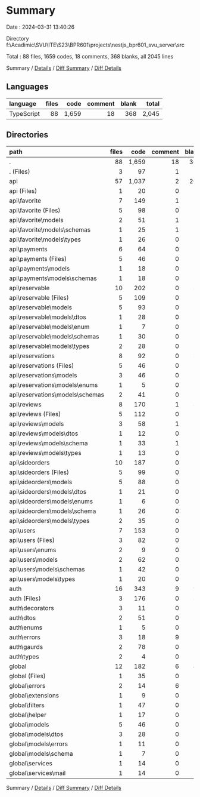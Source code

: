 # Summary

Date : 2024-03-31 13:40:26

Directory f:\\Acadimic\\SVU\\ITE\\S23\\BPR601\\projects\\nestjs_bpr601_svu_server\\src

Total : 88 files,  1659 codes, 18 comments, 368 blanks, all 2045 lines

Summary / [Details](details.md) / [Diff Summary](diff.md) / [Diff Details](diff-details.md)

## Languages
| language | files | code | comment | blank | total |
| :--- | ---: | ---: | ---: | ---: | ---: |
| TypeScript | 88 | 1,659 | 18 | 368 | 2,045 |

## Directories
| path | files | code | comment | blank | total |
| :--- | ---: | ---: | ---: | ---: | ---: |
| . | 88 | 1,659 | 18 | 368 | 2,045 |
| . (Files) | 3 | 97 | 1 | 27 | 125 |
| api | 57 | 1,037 | 2 | 208 | 1,247 |
| api (Files) | 1 | 20 | 0 | 5 | 25 |
| api\\favorite | 7 | 149 | 1 | 27 | 177 |
| api\\favorite (Files) | 5 | 98 | 0 | 18 | 116 |
| api\\favorite\\models | 2 | 51 | 1 | 9 | 61 |
| api\\favorite\\models\\schemas | 1 | 25 | 1 | 7 | 33 |
| api\\favorite\\models\\types | 1 | 26 | 0 | 2 | 28 |
| api\\payments | 6 | 64 | 0 | 24 | 88 |
| api\\payments (Files) | 5 | 46 | 0 | 16 | 62 |
| api\\payments\\models | 1 | 18 | 0 | 8 | 26 |
| api\\payments\\models\\schemas | 1 | 18 | 0 | 8 | 26 |
| api\\reservable | 10 | 202 | 0 | 32 | 234 |
| api\\reservable (Files) | 5 | 109 | 0 | 22 | 131 |
| api\\reservable\\models | 5 | 93 | 0 | 10 | 103 |
| api\\reservable\\models\\dtos | 1 | 28 | 0 | 3 | 31 |
| api\\reservable\\models\\enum | 1 | 7 | 0 | 1 | 8 |
| api\\reservable\\models\\schemas | 1 | 30 | 0 | 4 | 34 |
| api\\reservable\\models\\types | 2 | 28 | 0 | 2 | 30 |
| api\\reservations | 8 | 92 | 0 | 30 | 122 |
| api\\reservations (Files) | 5 | 46 | 0 | 17 | 63 |
| api\\reservations\\models | 3 | 46 | 0 | 13 | 59 |
| api\\reservations\\models\\enums | 1 | 5 | 0 | 0 | 5 |
| api\\reservations\\models\\schemas | 2 | 41 | 0 | 13 | 54 |
| api\\reviews | 8 | 170 | 1 | 34 | 205 |
| api\\reviews (Files) | 5 | 112 | 0 | 19 | 131 |
| api\\reviews\\models | 3 | 58 | 1 | 15 | 74 |
| api\\reviews\\models\\dtos | 1 | 12 | 0 | 4 | 16 |
| api\\reviews\\models\\schema | 1 | 33 | 1 | 10 | 44 |
| api\\reviews\\models\\types | 1 | 13 | 0 | 1 | 14 |
| api\\sideorders | 10 | 187 | 0 | 29 | 216 |
| api\\sideorders (Files) | 5 | 99 | 0 | 20 | 119 |
| api\\sideorders\\models | 5 | 88 | 0 | 9 | 97 |
| api\\sideorders\\models\\dtos | 1 | 21 | 0 | 2 | 23 |
| api\\sideorders\\models\\enums | 1 | 6 | 0 | 0 | 6 |
| api\\sideorders\\models\\schema | 1 | 26 | 0 | 5 | 31 |
| api\\sideorders\\models\\types | 2 | 35 | 0 | 2 | 37 |
| api\\users | 7 | 153 | 0 | 27 | 180 |
| api\\users (Files) | 3 | 82 | 0 | 19 | 101 |
| api\\users\\enums | 2 | 9 | 0 | 0 | 9 |
| api\\users\\models | 2 | 62 | 0 | 8 | 70 |
| api\\users\\models\\schemas | 1 | 42 | 0 | 7 | 49 |
| api\\users\\models\\types | 1 | 20 | 0 | 1 | 21 |
| auth | 16 | 343 | 9 | 91 | 443 |
| auth (Files) | 3 | 176 | 0 | 33 | 209 |
| auth\\decorators | 3 | 11 | 0 | 3 | 14 |
| auth\\dtos | 2 | 51 | 0 | 17 | 68 |
| auth\\enums | 1 | 5 | 0 | 0 | 5 |
| auth\\errors | 3 | 18 | 9 | 9 | 36 |
| auth\\gaurds | 2 | 78 | 0 | 28 | 106 |
| auth\\types | 2 | 4 | 0 | 1 | 5 |
| global | 12 | 182 | 6 | 42 | 230 |
| global (Files) | 1 | 35 | 0 | 10 | 45 |
| global\\errors | 2 | 14 | 6 | 4 | 24 |
| global\\extensions | 1 | 9 | 0 | 3 | 12 |
| global\\filters | 1 | 47 | 0 | 11 | 58 |
| global\\helper | 1 | 17 | 0 | 2 | 19 |
| global\\models | 5 | 46 | 0 | 6 | 52 |
| global\\models\\dtos | 3 | 28 | 0 | 2 | 30 |
| global\\models\\errors | 1 | 11 | 0 | 3 | 14 |
| global\\models\\schema | 1 | 7 | 0 | 1 | 8 |
| global\\services | 1 | 14 | 0 | 6 | 20 |
| global\\services\\mail | 1 | 14 | 0 | 6 | 20 |

Summary / [Details](details.md) / [Diff Summary](diff.md) / [Diff Details](diff-details.md)